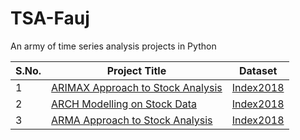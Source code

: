 # TSA-Fauj
An army of time series analysis projects in Python

| S.No. | Project Title | Dataset |
|-------|---------------|---------|
| 1 | [ARIMAX Approach to Stock Analysis](https://github.com/DataMinati/TSA-Fauj/blob/main/ARIMA_Approach_to_Index_2k18_Stocks.ipynb) | [Index2018](https://raw.githubusercontent.com/MainakRepositor/Datasets-/master/Index2018.csv) | 
| 2 | [ARCH Modelling on Stock Data](https://github.com/DataMinati/TSA-Fauj/blob/main/ARCH_Approach_to_Index_2k18_Stocks.ipynb) | [Index2018](https://raw.githubusercontent.com/MainakRepositor/Datasets-/master/Index2018.csv) | 
| 3 | [ARMA Approach to Stock Analysis](https://github.com/DataMinati/TSA-Fauj/blob/main/ARMA_Approach_to_Index2k18_Stocks.ipynb) | [Index2018](https://raw.githubusercontent.com/MainakRepositor/Datasets-/master/Index2018.csv) |

